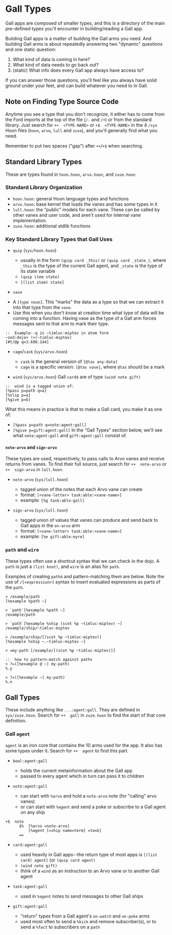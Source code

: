 # Gall Types
Gall apps are composed of smaller types, and this is a directory of the main pre-defined types you'll encounter in building/reading a Gall app.

Building Gall apps is a matter of building the Gall arms you need. And building Gall arms is about repeatedly answering two "dynamic" questions and one static question:
1. What kind of data is coming in here?
2. What kind of data needs to go back out?
3. (static) What info does every Gall app always have access to?

If you can answer those questions, you'll feel like you always have solid ground under your feet, and can build whatever you need to in Gall.

## Note on Finding Type Source Code
Anytime you see a type that you don't recognize, it either has to come from the Ford imports at the top of the file (`/-` and `/+`) or from the standard library. Just search for `++  <TYPE-NAME>`  or `+$  <TYPE-NAME>` in the 4 `/sys` Hoon files (`hoon`, `arvo`, `lull` and `zuse`), and you'll generally find what you need.

Remember to put two spaces ("gap") after `++`/`+$` when searching.

## Standard Library Types
These are types found in `hoon.hoon`, `arvo.hoon`, and `zuse.hoon`

### Standard Library Organization
* `hoon.hoon`: general Hoon language types and functions
* `arvo.hoon`: base kernel that loads the vanes and has some types in it
* `lull.hoon`: the "public" models for each vane. These can be called by other vanes and user code, and aren't used for internal vane implementation.
* `zuse.hoon`: additional stdlib functions

### Key Standard Library Types that Gall Uses
* `quip` (`sys/hoon.hoon`)
  - usually in the form `(quip card _this)` or `(quip card _state_)`, where `_this` is the type of the current Gall agent, and `_state` is the type of its state variable
  - `(quip item state)`
  - `[(list item) state]`

* `vase`
- A `[type noun]`. This "marks" the data as a type so that we can extract it into that type from the `vase`.
- Use this when you don't know at creation time what type of data will be coming into a function. Having vase as the type of a Gall arm forces messages sent to that arm to mark their type.
```
::  Example--q is ~timluc-miptev in atom form
~zod:dojo> !>(~timluc-miptev)
[#t/@p q=3.690.144]
```

* `cage`/`cask` (`sys/arvo.hoon`)
  - `cask` is the general version of `[@tas any-data]`
  - `cage` is a specific version: `[@tas vase]`, where `@tas` should be a mark

* `wind` (`sys/arvo.hoon`)
Gall `card`s are of type `(wind note gift)`
```
::  wind is a tagged union of:
[%pass p=path q=a]
[%slip p=a]
[%give p=b]
```
What this means in practice is that to make a Gall card, you make it as one of:
* `[%pass p=path q=note:agent:gall]`
* `[%give p=gift:agent:gall]`
In the "Gall Types" section below, we'll see what `note:agent:gall` and `gift:agent:gall` consist of.

#### `note-arvo` and `sign-arvo`
These types are used, respectively, to pass calls to Arvo vanes and receive returns from vanes. To find their full source, just search for `++  note-arvo` or `++  sign-arvo` in `lull.hoon`.
* `note-arvo` (`sys/lull.hoon`)
  - tagged union of the notes that each Arvo vane can create
  - format: `[<vane-letter> task:able:<vane-name>]`
  - example: `[%g task:able:gall]`

* `sign-arvo` (`sys/lull.hoon`)
  - tagged union of values that vanes can produce and send back to Gall apps in the `on-arvo` arm
  - format: `[<vane-letter> task:able:<vane-name>]`
  - example: `[%e gift:able:eyre]`
  
### `path` and `wire`
These types often use a shortcut syntax that we can check in the dojo. A `path` is just a `(list knot)`, and `wire` is an alias for `path`.

Examples of creating `path`s and pattern-matching them are below. Note the use of `/[<expression>]` syntax to insert evaluated expressions as parts of the `path`.
```
> /example/path
[%example %path ~]

> `path`[%example %path ~]
/example/path

> `path`[%example %ship (scot %p ~timluc-miptev) ~]
/example/ship/~timluc-miptev

> /example/ship/[(scot %p ~timluc-miptev)]
[%example %ship ~.~timluc-miptev ~]

> =my-path [/example/[(scot %p ~timluc-miptev)]]

::  how to pattern-match against paths
> ?=([%example @ ~] my-path)
%.y

> ?=([%example ~] my-path)
%.n
```

## Gall Types
These include anything like `...:agent:gall`. They are defined in `sys/zuze.hoon`.
Search for `++  gall` in `zuze.hoon` to find the start of that core definition.

### Gall `agent`
`agent` is an iron core that contains the 10 arms used for the app. It also has some types under it.  Search for `++  agent` to find this part.

* `bowl:agent:gall`
  - holds the current metainformation about the Gall app
  - passed to every agent which in turn can pass it to children

* `note:agent:gall`
  - can start with `%arvo` and hold a `note-arvo` note (for "calling" arvo vanes) 
  - or can start with `%agent` and send a poke or subscribe to a Gall agent on any ship
```
+$  note
      $%  [%arvo =note-arvo]
          [%agent [=ship name=term] =task]
      ==
```
 * `card:agent:gall`
   - used heavily in Gall apps--the return type of most apps is `[(list card) agent]` (or `(quip card agent)`
   - `(wind note gift)`
   - think of a `wind` as an instruction to an Arvo vane or to another Gall agent

* `task:agent:gall`
  - used in `%agent` notes to send messages to other Gall ships  

* `gift:agent:gall`
  - "return" types from a Gall agent's `on-watch` and `on-poke` arms
  - used most often to send a `%kick` and remove subscriber(s), or to send a `%fact` to subscribers on a `path`
